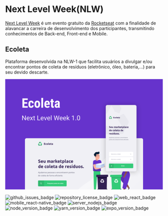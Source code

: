 # Next Level Week(NLW)

[Next Level Week](https://nextlevelweek.com/) é um evento gratuito da  [Rocketseat](https://rocketseat.com.br/) com a finalidade de alavancar a carreira de desenvolvimento dos participantes, transmitindo conhecimentos de Back-end, Front-end e Mobile. 

## Ecoleta

Plataforma desenvolvida na NLW-1 que facilita usuários a divulgar e/ou encontrar pontos de coleta de resíduos (eletrônico, óleo, bateria,...) para seu devido descarte.

![Ecoleta image](https://github.com/JulianoSGomes/next-level-week-ecoleta/blob/master/images/cover.svg)

![github_issues_badge](https://img.shields.io/github/issues/JulianoSGomes/next-level-week-ecoleta?color=green)
![repository_license_badge](https://img.shields.io/github/license/JulianoSGomes/next-level-week-ecoleta?color=important) ![web_react_badge](https://img.shields.io/badge/web-react-blue) ![mobile_react-native_badge](https://img.shields.io/badge/mobile-react%20native-blue) ![server_nodejs_badge](https://img.shields.io/badge/server-nodejs-blue)  ![node_version_badge](https://img.shields.io/badge/node-12.17.0-yellow) ![yarn_version_badge](https://img.shields.io/badge/yarn-1.22.4-yellow) ![expo_version_badge](https://img.shields.io/badge/expo-3.21.5-yellow)
